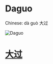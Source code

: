 # Daguo

Chinese: dà guò 大过

![Daguo](https://88o.io/wp-content/uploads/2018/09/28-e5a4a7e8bf87daguo.jpg)

# [大过](./e5a4a7e8bf87daguo_cn.md)
